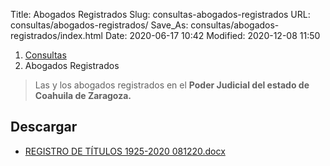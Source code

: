 Title: Abogados Registrados
Slug: consultas-abogados-registrados
URL: consultas/abogados-registrados/
Save_As: consultas/abogados-registrados/index.html
Date: 2020-06-17 10:42
Modified: 2020-12-08 11:50


<nav aria-label="breadcrumb">
<ol class="breadcrumb">
<li class="breadcrumb-item"><a href="../">Consultas</a></li>
<li class="breadcrumb-item active" aria-current="page">Abogados Registrados</li>
</ol>
</nav>

> Las y los abogados registrados en el **Poder Judicial del estado de Coahuila de Zaragoza.**

## Descargar

* [REGISTRO DE TÍTULOS 1925-2020 081220.docx](https://storage.googleapis.com/pjecz-gob-mx/Consultas/Abogados%20Registrados/REGISTRO%20DE%20T%C3%8DTULOS%201925-2020%20081220.docx)
